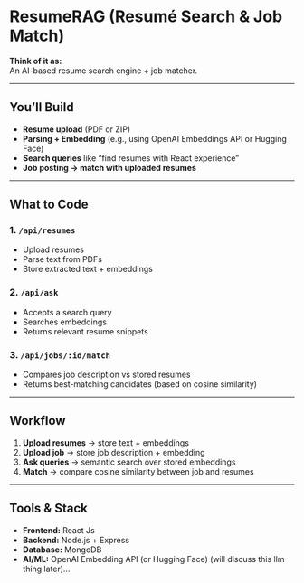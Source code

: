 # ResumeRAG (Resumé Search & Job Match)

**Think of it as:**  
An AI-based resume search engine + job matcher.

---

## You’ll Build

- **Resume upload** (PDF or ZIP)  
- **Parsing + Embedding** (e.g., using OpenAI Embeddings API or Hugging Face)  
- **Search queries** like “find resumes with React experience”  
- **Job posting → match with uploaded resumes**

---

## What to Code

### 1. `/api/resumes`
- Upload resumes  
- Parse text from PDFs  
- Store extracted text + embeddings  

### 2. `/api/ask`
- Accepts a search query  
- Searches embeddings  
- Returns relevant resume snippets  

### 3. `/api/jobs/:id/match`
- Compares job description vs stored resumes  
- Returns best-matching candidates (based on cosine similarity)

---

## Workflow

1. **Upload resumes** → store text + embeddings  
2. **Upload job** → store job description + embedding  
3. **Ask queries** → semantic search over stored embeddings  
4. **Match** → compare cosine similarity between job and resumes  

---

## Tools & Stack

- **Frontend:** React Js
- **Backend:** Node.js + Express  
- **Database:** MongoDB  
- **AI/ML:** OpenAI Embedding API (or Hugging Face) (will discuss this llm thing later)... 



